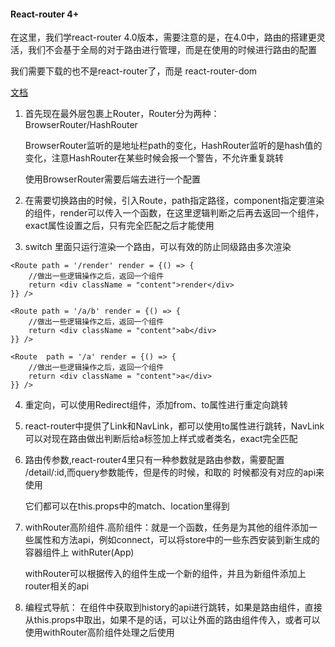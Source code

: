 #### React-router 4+

在这里，我们学react-router 4.0版本，需要注意的是，在4.0中，路由的搭建更灵活，我们不会基于全局的对于路由进行管理，而是在使用的时候进行路由的配置

我们需要下载的也不是react-router了，而是 react-router-dom

[文档](https://www.cnblogs.com/zhanghuiming/p/7592132.html)

1. 首先现在最外层包裹上Router，Router分为两种：BrowserRouter/HashRouter

	BrowserRouter监听的是地址栏path的变化，HashRouter监听的是hash值的变化，注意HashRouter在某些时候会报一个警告，不允许重复跳转

    使用BrowserRouter需要后端去进行一个配置

2. 在需要切换路由的时候，引入Route，path指定路径，component指定要渲染的组件，render可以传入一个函数，在这里逻辑判断之后再去返回一个组件，exact属性设置之后，只有完全匹配之后才能使用

3. switch 里面只运行渲染一个路由，可以有效的防止同级路由多次渲染



<Switch>
   	<Route exact path = '/' component = {Home} />
   	
   	<Route path = '/render' render = {() => {
   		//做出一些逻辑操作之后，返回一个组件
   		return <div className = "content">render</div>
   	}} />
   	
   	<Route path = '/a/b' render = {() => {
   		//做出一些逻辑操作之后，返回一个组件
   		return <div className = "content">ab</div>
   	}} />
   	
   	<Route  path = '/a' render = {() => {
   		//做出一些逻辑操作之后，返回一个组件
   		return <div className = "content">a</div>
   	}} />
</Switch>

4. 重定向，可以使用Redirect组件，添加from、to属性进行重定向跳转

5. react-router中提供了Link和NavLink，都可以使用to属性进行跳转，NavLink可以对现在路由做出判断后给a标签加上样式或者类名，exact完全匹配

5. 路由传参数,react-router4里只有一种参数就是路由参数，需要配置 /detail/:id,而query参数能传，但是传的时候，和取的 时候都没有对应的api来使用

	它们都可以在this.props中的match、location里得到

6. withRouter高阶组件.高阶组件：就是一个函数，任务是为其他的组件添加一些属性和方法api，例如connect，可以将store中的一些东西安装到新生成的容器组件上   withRuter(App)    

	withRouter可以根据传入的组件生成一个新的组件，并且为新组件添加上router相关的api
	
7. 编程式导航： 在组件中获取到history的api进行跳转，如果是路由组件，直接从this.props中取出，如果不是的话，可以让外面的路由组件传入，或者可以使用withRouter高阶组件处理之后使用

